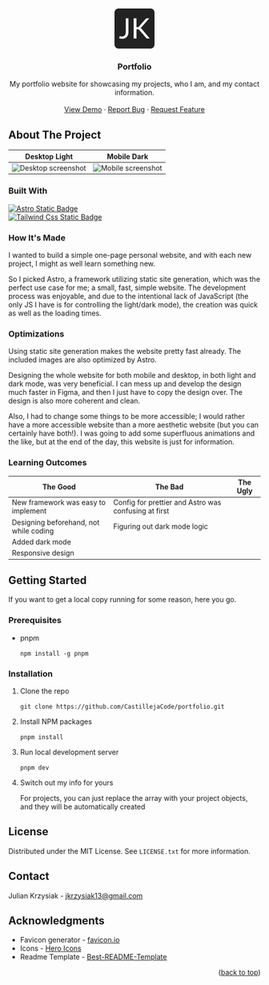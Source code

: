 <!-- Improved compatibility of back to top link: See: https://github.com/othneildrew/Best-README-Template/pull/73 -->
<a name="readme-top"></a>
<!--
*** Thanks for checking out the Best-README-Template. If you have a suggestion
*** that would make this better, please fork the repo and create a pull request
*** or simply open an issue with the tag "enhancement".
*** Don't forget to give the project a star!
*** Thanks again! Now go create something AMAZING! :D
-->

<!-- PROJECT LOGO -->
<br />
<div align="center">
  <a href="https://github.com/CastillejaCode/portfolio">
    <img src="./public/android-chrome-512x512.png" alt="Logo" width="80" height="80">
  </a>

<h3 align="center">Portfolio</h3>

  <p align="center">
    My portfolio website for showcasing my projects, who I am, and my contact information.
    <br />
    <br />
    <a href="https://github.com/CastillejaCode/portfolio">View Demo</a>
    ·
    <a href="https://github.com/CastillejaCode/portfolio/issues">Report Bug</a>
    ·
    <a href="https://github.com/CastillejaCode/portfolio/issues">Request Feature</a>
  </p>
</div>

<!-- ABOUT THE PROJECT -->
## About The Project
Desktop Light             |  Mobile Dark
-------------------------|-------------------------
<img src="https://imgur.com/hTUM4Tr.png" alt="Desktop screenshot">  |  <img src="https://imgur.com/Ty8uquZ.png" alt="Mobile screenshot">

### Built With

<a href="https://astro.build/">  
<img alt="Astro Static Badge" src="https://img.shields.io/badge/Astro-2A233E?style=for-the-badge&logo=astro&logoColor=ff7e33" height="50">
</a> 
<br/>
<a href="https://tailwindcss.com/">  
<img alt="Tailwind Css Static Badge" src="https://img.shields.io/badge/Tailwind%20CSS-2A233E?style=for-the-badge&logo=tailwindcss&logoColor=0EA5E9&color=%230f172a" height="50">
</a>

### How It's Made

I wanted to build a simple one-page personal website, and with each new project, I might as well learn something new.

So I picked Astro, a framework utilizing static site generation, which was the perfect use case for me; a small, fast, simple website.
The development process was enjoyable, and due to the intentional lack of JavaScript (the only JS I have is for controlling the light/dark mode), the creation was quick as well as the loading times.   

### Optimizations

Using static site generation makes the website pretty fast already. The included images are also optimized by Astro. 

Designing the whole website for both mobile and desktop, in both light and dark mode, was very beneficial. I can mess up and develop the design much faster in Figma,
and then I just have to copy the design over. The design is also more coherent and clean. 

Also, I had to change some things to be more accessible; I would rather have a more accessible website than a more aesthetic website (but you can certainly have both!). 
I was going to add some superfluous animations and the like, but at the end of the day, this website is just for information.


### Learning Outcomes

| The Good                               | The Bad                                              | The Ugly |
|----------------------------------------|------------------------------------------------------|----------|
| New framework was easy to implement    | Config for prettier and Astro was confusing at first |          |
| Designing beforehand, not while coding | Figuring out dark mode logic                         |          |
| Added dark mode                        |                                                      |          |
| Responsive design                      |                                                      |          |

<!-- GETTING STARTED -->
## Getting Started

If you want to get a local copy running for some reason, here you go.

### Prerequisites

* pnpm
  ```
  npm install -g pnpm
  ```

### Installation

1. Clone the repo
   ```
   git clone https://github.com/CastillejaCode/portfolio.git
   ```
2. Install NPM packages
   ```
   pnpm install 
   ```
3. Run local development server
   ```
   pnpm dev
   ```
 4. Switch out my info for yours

    For projects, you can just replace the array with your project objects, and they will be automatically created



<!-- LICENSE -->
## License

Distributed under the MIT License. See `LICENSE.txt` for more information.

<!-- CONTACT -->
## Contact

Julian Krzysiak - jkrzysiak13@gmail.com

<!-- ACKNOWLEDGMENTS -->
## Acknowledgments

* Favicon generator - [favicon.io](https://favicon.io/)
* Icons - [Hero Icons](https://heroicons.com/)
* Readme Template - [Best-README-Template](https://github.com/othneildrew/Best-README-Template)

<p align="right">(<a href="#readme-top">back to top</a>)</p>
